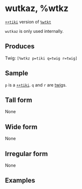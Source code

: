 wutkaz, %wtkz
======================

[`++tiki`]() version of [`%wtkt`]()

`wutkaz` is only used internally.

Produces
--------

Twig: `[%wtkz p=tiki q=twig r=twig]`

Sample
------

`p` is a [`++tiki`](). `q` and `r` are [twig]()s.

Tall form
---------

None

Wide form
---------

None

Irregular form
--------------

None

Examples
--------
